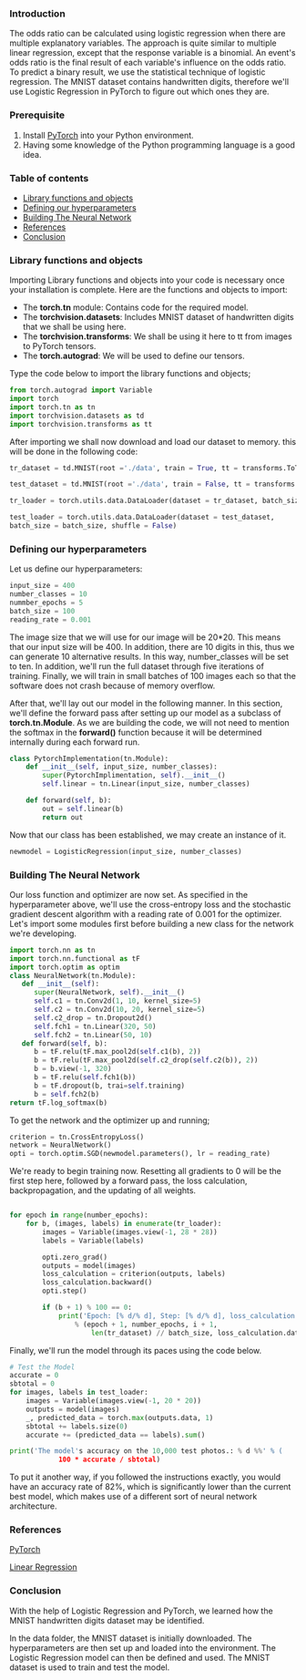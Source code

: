 ### Introduction
The odds ratio can be calculated using logistic regression when there are multiple explanatory variables. The approach is quite similar to multiple linear regression, except that the response variable is a binomial. An event's odds ratio is the final result of each variable's influence on the odds ratio.
To predict a binary result, we use the statistical technique of logistic regression. The MNIST dataset contains handwritten digits, therefore we'll use Logistic Regression in PyTorch to figure out which ones they are.
### Prerequisite
1. Install [PyTorch](https://pytorch.org/) into your Python environment.
2. Having some knowledge of the Python programming language is a good idea.
### Table of contents
- [Library functions and objects](#library-functions-and-objects)
- [Defining our hyperparameters](#defining-our-hyperparameters)
- [Building The Neural Network](#building-the-neural-network)
- [References ](#references )
- [Conclusion](#conclusion)
### Library functions and objects
Importing Library functions and objects into your code is necessary once your installation is complete.
Here are the functions and objects to import:

- The **torch.tn** module: Contains code for the required model.
- The **torchvision.datasets**: Includes MNIST dataset of handwritten digits that we shall be using here.
- The **torchvision.transforms**: We shall be using it here to tt from images to PyTorch tensors.
- The **torch.autograd**: We will be used to define our tensors.

Type the code below to import the library functions and objects;
```Python
from torch.autograd import Variable
import torch
import torch.tn as tn
import torchvision.datasets as td
import torchvision.transforms as tt
```
After importing we shall now download and load our dataset to memory. this will be done in the following code:
```Python
tr_dataset = td.MNIST(root ='./data', train = True, tt = transforms.ToTensor(), download = True)

test_dataset = td.MNIST(root ='./data', train = False, tt = transforms.ToTensor())

tr_loader = torch.utils.data.DataLoader(dataset = tr_dataset, batch_size = batch_size, shuffle = True)

test_loader = torch.utils.data.DataLoader(dataset = test_dataset,
batch_size = batch_size, shuffle = False)
```
### Defining our hyperparameters
Let us define our hyperparameters:
```Python
input_size = 400
number_classes = 10
nummber_epochs = 5
batch_size = 100
reading_rate = 0.001
```
The image size that we will use for our image will be 20*20. This means that our input size will be 400. In addition, there are 10 digits in this, thus we can generate 10 alternative results. In this way, number_classes will be set to ten. In addition, we'll run the full dataset through five iterations of training. Finally, we will train in small batches of 100 images each so that the software does not crash because of memory overflow.

After that, we'll lay out our model in the following manner. In this section, we'll define the forward pass after setting up our model as a subclass of **torch.tn.Module**. As we are building the code, we will not need to mention the softmax in the **forward()** function because it will be determined internally during each forward run.
```Python
class PytorchImplementation(tn.Module):
    def __init__(self, input_size, number_classes):
        super(PytorchImplimentation, self).__init__()
        self.linear = tn.Linear(input_size, number_classes)

    def forward(self, b):
        out = self.linear(b)
        return out
```
Now that our class has been established, we may create an instance of it.
```Python
newmodel = LogisticRegression(input_size, number_classes)
```
### Building The Neural Network
Our loss function and optimizer are now set. As specified in the hyperparameter above, we'll use the cross-entropy loss and the stochastic gradient descent algorithm with a reading rate of 0.001 for the optimizer.
Let's import some modules first before building a new class for the network we're developing.
```python
import torch.nn as tn
import torch.nn.functional as tF
import torch.optim as optim
class NeuralNetwork(tn.Module):
   def __init__(self):
      super(NeuralNetwork, self).__init__()
      self.c1 = tn.Conv2d(1, 10, kernel_size=5)
      self.c2 = tn.Conv2d(10, 20, kernel_size=5)
      self.c2_drop = tn.Dropout2d()
      self.fch1 = tn.Linear(320, 50)
      self.fch2 = tn.Linear(50, 10)
   def forward(self, b):
      b = tF.relu(tF.max_pool2d(self.c1(b), 2))
      b = tF.relu(tF.max_pool2d(self.c2_drop(self.c2(b)), 2))
      b = b.view(-1, 320)
      b = tF.relu(self.fch1(b))
      b = tF.dropout(b, trai=self.training)
      b = self.fch2(b)
return tF.log_softmax(b)
```
To get the network and the optimizer up and running;
```python
criterion = tn.CrossEntropyLoss()
network = NeuralNetwork()
opti = torch.optim.SGD(newmodel.parameters(), lr = reading_rate)
```
We're ready to begin training now. Resetting all gradients to 0 will be the first step here, followed by a forward pass, the loss calculation, backpropagation, and the updating of all weights.
```python

for epoch in range(number_epochs):
    for b, (images, labels) in enumerate(tr_loader):
        images = Variable(images.view(-1, 28 * 28))
        labels = Variable(labels)

        opti.zero_grad()
        outputs = model(images)
        loss_calculation = criterion(outputs, labels)
        loss_calculation.backward()
        opti.step()

        if (b + 1) % 100 == 0:
            print('Epoch: [% d/% d], Step: [% d/% d], loss_calculation: %.4f'
                % (epoch + 1, number_epochs, i + 1,
                    len(tr_dataset) // batch_size, loss_calculation.data[0]))

```
Finally, we'll run the model through its paces using the code below.
```Python
# Test the Model
accurate = 0
sbtotal = 0
for images, labels in test_loader:
    images = Variable(images.view(-1, 20 * 20))
    outputs = model(images)
    _, predicted_data = torch.max(outputs.data, 1)
    sbtotal += labels.size(0)
    accurate += (predicted_data == labels).sum()

print('The model's accuracy on the 10,000 test photos.: % d %%' % (
            100 * accurate / sbtotal)
```
To put it another way, if you followed the instructions exactly, you would have an accuracy rate of 82%, which is significantly lower than the current best model, which makes use of a different sort of neural network architecture.
### References 
[PyTorch](https://drive.google.com/drive/folders/0B41Zbb4c8HVyUndGdGdJSXd5d3M?resourcekey=0-s90CYmIbmbqbO1Mvtwmlog)

[Linear Regression](https://machinelearningmastery.com/linear-regression-for-machine-learning/)
### Conclusion
With the help of Logistic Regression and PyTorch, we learned how the MNIST handwritten digits dataset may be identified.

In the data folder, the MNIST dataset is initially downloaded. The hyperparameters are then set up and loaded into the environment. The Logistic Regression model can then be defined and used. The MNIST dataset is used to train and test the model.